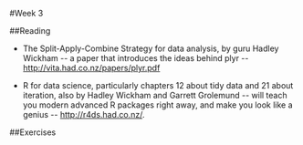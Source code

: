 #Week 3

##Reading

* The Split-Apply-Combine Strategy for data analysis, by guru Hadley Wickham -- a paper that introduces the ideas behind plyr -- <http://vita.had.co.nz/papers/plyr.pdf>

* R for data science, particularly chapters 12 about tidy data and 21 about iteration, also by Hadley Wickham and Garrett Grolemund -- will teach you modern advanced R packages right away, and make you look like a genius -- <http://r4ds.had.co.nz/>.



##Exercises

